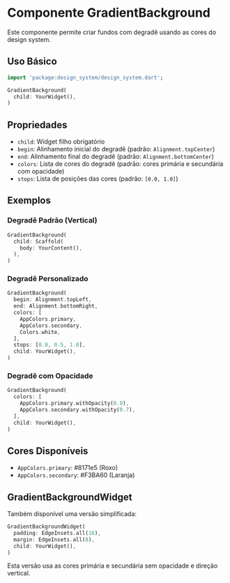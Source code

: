 # Componente GradientBackground

Este componente permite criar fundos com degradê usando as cores do design system.

## Uso Básico

```dart
import 'package:design_system/design_system.dart';

GradientBackground(
  child: YourWidget(),
)
```

## Propriedades

- `child`: Widget filho obrigatório
- `begin`: Alinhamento inicial do degradê (padrão: `Alignment.topCenter`)
- `end`: Alinhamento final do degradê (padrão: `Alignment.bottomCenter`)
- `colors`: Lista de cores do degradê (padrão: cores primária e secundária com opacidade)
- `stops`: Lista de posições das cores (padrão: `[0.0, 1.0]`)

## Exemplos

### Degradê Padrão (Vertical)
```dart
GradientBackground(
  child: Scaffold(
    body: YourContent(),
  ),
)
```

### Degradê Personalizado
```dart
GradientBackground(
  begin: Alignment.topLeft,
  end: Alignment.bottomRight,
  colors: [
    AppColors.primary,
    AppColors.secondary,
    Colors.white,
  ],
  stops: [0.0, 0.5, 1.0],
  child: YourWidget(),
)
```

### Degradê com Opacidade
```dart
GradientBackground(
  colors: [
    AppColors.primary.withOpacity(0.9),
    AppColors.secondary.withOpacity(0.7),
  ],
  child: YourWidget(),
)
```

## Cores Disponíveis

- `AppColors.primary`: #8171e5 (Roxo)
- `AppColors.secondary`: #F3BA60 (Laranja)

## GradientBackgroundWidget

Também disponível uma versão simplificada:

```dart
GradientBackgroundWidget(
  padding: EdgeInsets.all(16),
  margin: EdgeInsets.all(8),
  child: YourWidget(),
)
```

Esta versão usa as cores primária e secundária sem opacidade e direção vertical. 